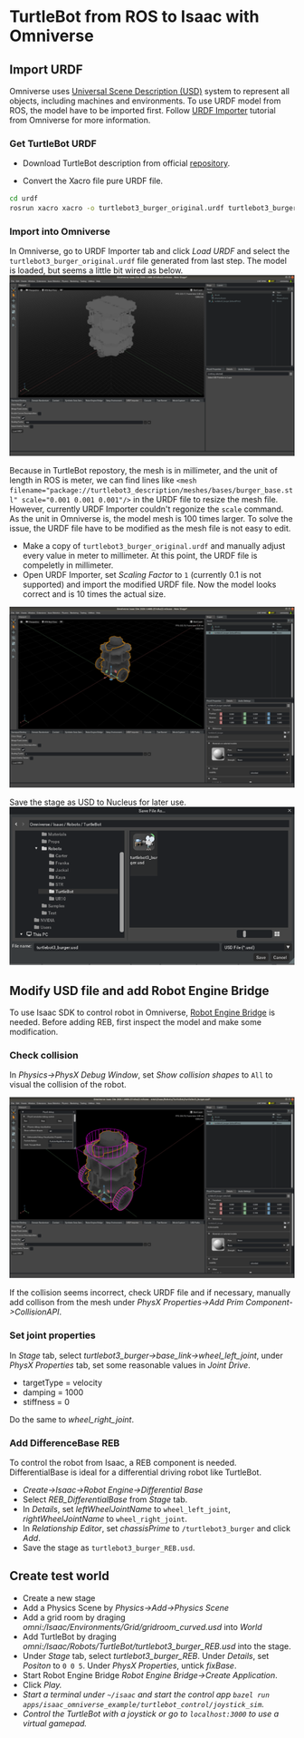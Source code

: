 
# TurtleBot from ROS to Isaac with Omniverse

## Import URDF
Omniverse uses [Universal Scene Description (USD)](https://developer.nvidia.com/usd) system to represent all objects, including machines and environments. To use URDF model from ROS, the model have to be imported first. Follow [URDF Importer](https://docs.omniverse.nvidia.com/robotics/text/Robotics_URDF.html) tutorial from Omniverse for more information.

### Get TurtleBot URDF
* Download TurtleBot description from official [repository](https://github.com/ROBOTIS-GIT/turtlebot3/tree/master/turtlebot3_description).

* Convert the Xacro file pure URDF file.
```bash
cd urdf
rosrun xacro xacro -o turtlebot3_burger_original.urdf turtlebot3_burger.urdf.xacro
```

### Import into Omniverse
In Omniverse, go to URDF Importer tab and click <em>Load URDF</em> and select the `turtlebot3_burger_original.urdf` file generated from last step. The model is loaded, but seems a little bit wired as below.
![alt text](img/turtlebot_incorrect_import.png "Turtlebot incorrect import")

Because in TurtleBot repostory, the mesh is in millimeter, and the unit of length in ROS is meter, we can find lines like `<mesh filename="package://turtlebot3_description/meshes/bases/burger_base.stl" scale="0.001 0.001 0.001"/>` in the URDF file to resize the mesh file. However, currently URDF Importer couldn't regonize the `scale` command. As the unit in Omniverse is, the model mesh is 100 times larger. To solve the issue, the URDF file have to be modified as the mesh file is not easy to edit.

* Make a copy of `turtlebot3_burger_original.urdf` and manually adjust every value in meter to millimeter. At this point, the URDF file is compeletly in millimeter.
* Open URDF Importer, set <em>Scaling Factor</em> to `1` (currently 0.1 is not supported) and import the modified URDF file. Now the model looks correct and is 10 times the actual size.
<!-- * Select the model in <em>Stage</em> and set </em>Scale</em> under <em>Details</em> tab to 0.1 in all axis. -->
![alt text](img/turtlebot_import.png "Turtlebot import")

Save the stage as USD to Nucleus for later use.
![alt text](img/turtlebot_usd.png "Turtlebot USD")

## Modify USD file and add Robot Engine Bridge
To use Isaac SDK to control robot in Omniverse, [Robot Engine Bridge](https://docs.omniverse.nvidia.com/robotics/text/Robotics_Robot_Engine_Bridge.html#) is needed. Before adding REB, first inspect the model and make some modification.

### Check collision
In <em>Physics->PhysX Debug Window</em>, set <em>Show collision shapes</em> to `All` to visual the collision of the robot.

![alt text](img/turtlebot_collision.png "Turtlebot Collision")

If the collision seems incorrect, check URDF file and if necessary, manually add collison from the mesh under <em>PhysX Properties->Add Prim Component->CollisionAPI</em>.

### Set joint properties
In <em>Stage</em> tab, select <em>turtlebot3_burger->base_link->wheel_left_joint</em>, under <em>PhysX Properties</em> tab, set some reasonable values in <em>Joint Drive</em>.
* targetType = velocity
* damping = 1000
* stiffness = 0

Do the same to <em>wheel_right_joint</em>.

### Add DifferenceBase REB
To control the robot from Isaac, a REB component is needed. DifferentialBase is ideal for a differential driving robot like TurtleBot.

* <em>Create->Isaac->Robot Engine->Differential Base</em>
* Select <em>REB_DifferentialBase</em> from <em>Stage</em> tab.
* In <em>Details</em>, set <em>leftWheelJointName</em> to `wheel_left_joint`, <em>rightWheelJointName</em> to `wheel_right_joint`.
* In <em>Relationship Editor</em>, set <em>chassisPrime</em> to `/turtlebot3_burger` and click <em>Add</em>.
* Save the stage as `turtlebot3_burger_REB.usd`.

## Create test world
* Create a new stage
* Add a Physics Scene by <em>Physics->Add->Physics Scene</em>
* Add a grid room by draging <em>omni:/Isaac/Environments/Grid/gridroom_curved.usd</em> into <em>World</em>
* Add TurtleBot by draging <em>omni:/Isaac/Robots/TurtleBot/turtlebot3_burger_REB.usd</em> into the stage.
* Under <em>Stage</em> tab, select <em>turtlebot3_burger_REB</em>. Under <em>Details</em>, set <em>Positon</em> to `0 0 5`. Under <em>PhysX Properties</em>, untick <em>fixBase</em>.
* Start Robot Engine Bridge <em>Robot Engine Bridge->Create Application</em>.
* Click <em>Play<em>.
* Start a terminal under `~/isaac` and start the control app `bazel run apps/isaac_omniverse_example/turtlebot_control/joystick_sim`.
* Control the TurtleBot with a joystick or go to `localhost:3000` to use a virtual gamepad.
